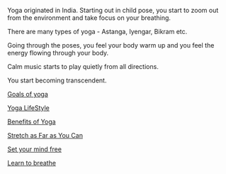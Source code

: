 Yoga originated in India.
Starting out in child pose, you start to zoom out from the environment and take focus on your breathing.

There are many types of yoga - Astanga, Iyengar, Bikram etc.

Going through the poses, you feel your body warm up and you feel the energy flowing through your body.

Calm music starts to play quietly from all directions.

You start becoming transcendent.

[Goals of yoga](../yoga/goals/goals_of_yoga.md)

[Yoga LifeStyle](../yoga/lifestyle/yoga_lifestyle.md)

[Benefits of Yoga](../yoga/benefits/yoga_benefits.md)

[Stretch as Far as You Can](../yoga/stretch/stretch.md)

[Set your mind free](../yoga/mind/yoga_mind.md)

[Learn to breathe](../yoga/breathe/breathe.md)
